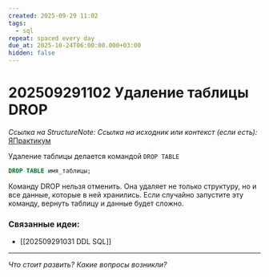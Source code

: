 ```yaml
---
created: 2025-09-29 11:02
tags:
  - sql
repeat: spaced every day
due_at: 2025-10-24T06:00:00.000+03:00
hidden: false
---
```

# 202509291102 Удаление таблицы DROP

*Ссылка на StructureNote:*
*Ссылка на исходник или контекст (если есть):* [ЯПрактикум](https://practicum.yandex.ru/learn/backend-nodejs/courses/a4214ab0-2146-4152-b90e-651bf4c7ca5e/sprints/564244/topics/1b53ba64-4733-4307-b1cd-4bdadedf0af9/lessons/709f6080-e898-4bfb-87af-957662575c1a/)

Удаление таблицы делается командой `DROP TABLE`

```SQL
DROP TABLE имя_таблицы;
```

Команду DROP нельзя отменить. Она удаляет не только структуру, но и все данные, которые в ней хранились. Если случайно запустите эту команду, вернуть таблицу и данные будет сложно.

### Связанные идеи:

* [[202509291031 DDL SQL]]
---

*Что стоит развить? Какие вопросы возникли?*

